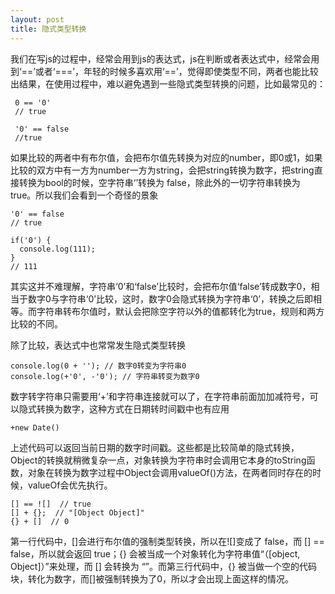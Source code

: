 ```yaml
---
layout: post
title: 隐式类型转换
---
```


我们在写js的过程中，经常会用到js的表达式，js在判断或者表达式中，经常会用到‘==’或者‘===’，年轻的时候多喜欢用‘==’，觉得即使类型不同，两者也能比较出结果，在使用过程中，难以避免遇到一些隐式类型转换的问题，比如最常见的：

~~~
 0 == '0'
 // true

 '0' == false
 //true
~~~

如果比较的两者中有布尔值，会把布尔值先转换为对应的number，即0或1，如果比较的双方中有一方为number一方为string，会把string转换为数字，把string直接转换为bool的时候，空字符串‘’转换为 false，除此外的一切字符串转换为true。所以我们会看到一个奇怪的景象

~~~
'0' == false
// true

if('0') {
  console.log(111);
}
// 111
~~~

其实这并不难理解，字符串‘0’和‘false’比较时，会把布尔值‘false’转成数字0，相当于数字0与字符串‘0’比较，这时，数字0会隐式转换为字符串‘0’，转换之后即相等。而字符串转布尔值时，默认会把除空字符以外的值都转化为true，规则和两方比较的不同。

除了比较，表达式中也常常发生隐式类型转换

~~~
console.log(0 + ''); // 数字0转变为字符串0
console.log(+'0', -'0'); // 字符串转变为数字0
~~~

数字转字符串只需要用‘+’和字符串连接就可以了，在字符串前面加加减符号，可以隐式转换为数字，这种方式在日期转时间戳中也有应用

~~~
+new Date()
~~~

上述代码可以返回当前日期的数字时间戳。这些都是比较简单的隐式转换，Object的转换就稍微复杂一点，对象转换为字符串时会调用它本身的toString函数，对象在转换为数字过程中Object会调用valueOf()方法，在两者同时存在的时候，valueOf会优先执行。

~~~
[] == ![]  // true
[] + {};  // "[Object Object]"
{} + []  // 0
~~~

第一行代码中，[]会进行布尔值的强制类型转换，所以在![]变成了 false，而 [] == false，所以就会返回 true；{} 会被当成一个对象转化为字符串值“（[object, Object]）”来处理，而 [] 会转换为 “”。而第三行代码中，{} 被当做一个空的代码块，转化为数字，而[]被强制转换为了0，所以才会出现上面这样的情况。
